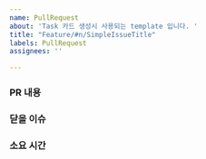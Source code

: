 ```yaml
---
name: PullRequest
about: 'Task 카드 생성시 사용되는 template 입니다. '
title: "Feature/#n/SimpleIssueTitle"
labels: PullRequest
assignees: ''

---
```


### PR 내용


### 닫을 이슈


### 소요 시간

